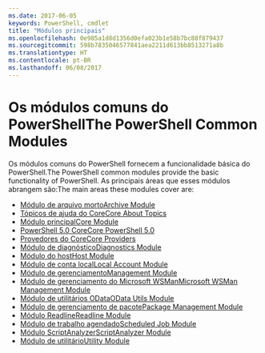 ```yaml
---
ms.date: 2017-06-05
keywords: PowerShell, cmdlet
title: "Módulos principais"
ms.openlocfilehash: 0e985a1d8d1356d0efa023b1e58b7bc88f879437
ms.sourcegitcommit: 598b7835046577841aea2211d613bb8513271a8b
ms.translationtype: HT
ms.contentlocale: pt-BR
ms.lasthandoff: 06/08/2017
---
```

#  <a name="the-powershell-common-modules"></a><span data-ttu-id="3e857-103">Os módulos comuns do PowerShell</span><span class="sxs-lookup"><span data-stu-id="3e857-103">The PowerShell Common Modules</span></span>

<span data-ttu-id="3e857-104">Os módulos comuns do PowerShell fornecem a funcionalidade básica do PowerShell.</span><span class="sxs-lookup"><span data-stu-id="3e857-104">The PowerShell common modules provide the basic functionality of PowerShell.</span></span>
<span data-ttu-id="3e857-105">As principais áreas que esses módulos abrangem são:</span><span class="sxs-lookup"><span data-stu-id="3e857-105">The main areas these modules cover are:</span></span>

-  [<span data-ttu-id="3e857-106">Módulo de arquivo morto</span><span class="sxs-lookup"><span data-stu-id="3e857-106">Archive Module</span></span>](core-modules/Microsoft.PowerShell.Archive-Module.md)
-  [<span data-ttu-id="3e857-107">Tópicos de ajuda do Core</span><span class="sxs-lookup"><span data-stu-id="3e857-107">Core About Topics</span></span>](core-modules/Windows-PowerShell-Core-About-Topics.md)
-  [<span data-ttu-id="3e857-108">Módulo principal</span><span class="sxs-lookup"><span data-stu-id="3e857-108">Core Module</span></span>](core-modules/Microsoft.PowerShell.Core-Module.md)
-  [<span data-ttu-id="3e857-109">PowerShell 5.0 Core</span><span class="sxs-lookup"><span data-stu-id="3e857-109">Core PowerShell 5.0</span></span>](core-modules/Windows-PowerShell-5.0.md)
-  [<span data-ttu-id="3e857-110">Provedores do Core</span><span class="sxs-lookup"><span data-stu-id="3e857-110">Core Providers</span></span>](core-modules/Windows-PowerShell-Core-Providers.md)
-  [<span data-ttu-id="3e857-111">Módulo de diagnóstico</span><span class="sxs-lookup"><span data-stu-id="3e857-111">Diagnostics Module</span></span>](core-modules/Microsoft.PowerShell.Diagnostics-Module.md)
-  [<span data-ttu-id="3e857-112">Módulo do host</span><span class="sxs-lookup"><span data-stu-id="3e857-112">Host Module</span></span>](core-modules/Microsoft.PowerShell.Host-Module.md)
-  [<span data-ttu-id="3e857-113">Módulo de conta local</span><span class="sxs-lookup"><span data-stu-id="3e857-113">Local Account Module</span></span>](core-modules/PSLocalAccount5-Module.md)
-  [<span data-ttu-id="3e857-114">Módulo de gerenciamento</span><span class="sxs-lookup"><span data-stu-id="3e857-114">Management Module</span></span>](core-modules/Microsoft.PowerShell.Management-Module.md)
-  [<span data-ttu-id="3e857-115">Módulo de gerenciamento do Microsoft WSMan</span><span class="sxs-lookup"><span data-stu-id="3e857-115">Microsoft WSMan Management Module</span></span>](core-modules/Microsoft.WSMan.Management-Module.md)
-  [<span data-ttu-id="3e857-116">Módulo de utilitários OData</span><span class="sxs-lookup"><span data-stu-id="3e857-116">OData Utils Module</span></span>](core-modules/Microsoft.PowerShell.ODataUtils-Module.md)
-  [<span data-ttu-id="3e857-117">Módulo de gerenciamento de pacote</span><span class="sxs-lookup"><span data-stu-id="3e857-117">Package Management Module</span></span>](core-modules/PackageManagement-Module.md)
-  [<span data-ttu-id="3e857-118">Módulo Readline</span><span class="sxs-lookup"><span data-stu-id="3e857-118">Readline Module</span></span>](core-modules/PSReadline-Module.md)
-  [<span data-ttu-id="3e857-119">Módulo de trabalho agendado</span><span class="sxs-lookup"><span data-stu-id="3e857-119">Scheduled Job Module</span></span>](core-modules/PSScheduledJob-Module.md)
-  [<span data-ttu-id="3e857-120">Módulo ScriptAnalyzer</span><span class="sxs-lookup"><span data-stu-id="3e857-120">ScriptAnalyzer Module</span></span>](core-modules/PSScriptAnalyzer-Module.md)
-  [<span data-ttu-id="3e857-121">Módulo de utilitário</span><span class="sxs-lookup"><span data-stu-id="3e857-121">Utility Module</span></span>](core-modules/Microsoft.PowerShell.Utility-Module.md)

